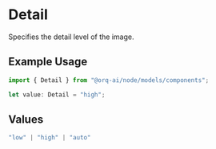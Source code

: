 # Detail

Specifies the detail level of the image.

## Example Usage

```typescript
import { Detail } from "@orq-ai/node/models/components";

let value: Detail = "high";
```

## Values

```typescript
"low" | "high" | "auto"
```
